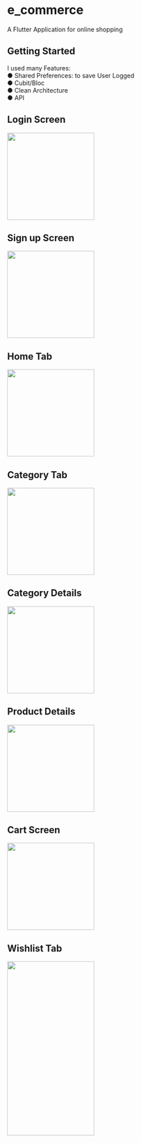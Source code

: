 # e_commerce

A Flutter Application for online shopping 

## Getting Started
I used many Features:<br>
● Shared Preferences: to save User Logged<br>
● Cubit/Bloc<br>
● Clean Architecture<br>
● API<br>
## Login Screen
<img src="https://github.com/salmahossam094/e-commerce/assets/90824795/95630047-6226-42cc-82b7-5853a3831eb6" width=200> <br>
## Sign up Screen
<img src="https://github.com/salmahossam094/e-commerce/assets/90824795/80d62ad8-fb96-4038-ba1b-a3589c223d65" width=200> <br>
## Home Tab
<img src="https://github.com/salmahossam094/e-commerce/assets/90824795/0a87a2d4-2719-4f39-b3c6-18170842f290" width=200> <br>
## Category Tab
<img src="https://github.com/salmahossam094/e-commerce/assets/90824795/8cdfcdff-54c9-4094-85f7-4e815f219adb" width=200> <br>
## Category Details 
<img src="https://github.com/salmahossam094/e-commerce/assets/90824795/0251e281-8bfb-4149-9218-07938dc35b58" width=200> <br>
## Product Details
<img src="https://github.com/salmahossam094/e-commerce/assets/90824795/c65b3f87-e397-4b13-9315-c18048ab19a1" width=200> <br>
## Cart Screen 
<img src="https://github.com/salmahossam094/e-commerce/assets/90824795/79d5134b-3475-421e-95d3-c7d58a4789fb" width=200> <br>
## Wishlist Tab
<img src="https://github.com/salmahossam094/e-commerce/assets/90824795/d5d5b0a4-afbd-4972-ab81-069edccc018c" width=200 height=400> <br>
